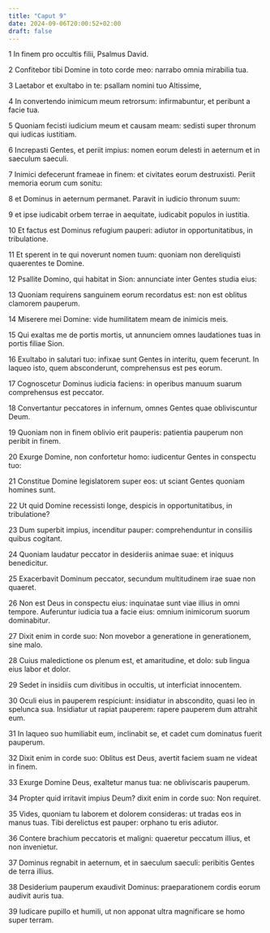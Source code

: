 ```yaml
---
title: "Caput 9"
date: 2024-09-06T20:00:52+02:00
draft: false
---
```



1 In finem pro occultis filii, Psalmus David.

2 Confitebor tibi Domine in toto corde meo: narrabo omnia mirabilia tua.

3 Laetabor et exultabo in te: psallam nomini tuo Altissime,

4 In convertendo inimicum meum retrorsum: infirmabuntur, et peribunt a facie tua.

5 Quoniam fecisti iudicium meum et causam meam: sedisti super thronum qui iudicas iustitiam.

6 Increpasti Gentes, et periit impius: nomen eorum delesti in aeternum et in saeculum saeculi.

7 Inimici defecerunt frameae in finem: et civitates eorum destruxisti. Periit memoria eorum cum sonitu:

8 et Dominus in aeternum permanet. Paravit in iudicio thronum suum:

9 et ipse iudicabit orbem terrae in aequitate, iudicabit populos in iustitia.

10 Et factus est Dominus refugium pauperi: adiutor in opportunitatibus, in tribulatione.

11 Et sperent in te qui noverunt nomen tuum: quoniam non dereliquisti quaerentes te Domine.

12 Psallite Domino, qui habitat in Sion: annunciate inter Gentes studia eius:

13 Quoniam requirens sanguinem eorum recordatus est: non est oblitus clamorem pauperum.

14 Miserere mei Domine: vide humilitatem meam de inimicis meis.

15 Qui exaltas me de portis mortis, ut annunciem omnes laudationes tuas in portis filiae Sion.

16 Exultabo in salutari tuo: infixae sunt Gentes in interitu, quem fecerunt. In laqueo isto, quem absconderunt, comprehensus est pes eorum.

17 Cognoscetur Dominus iudicia faciens: in operibus manuum suarum comprehensus est peccator.

18 Convertantur peccatores in infernum, omnes Gentes quae obliviscuntur Deum.

19 Quoniam non in finem oblivio erit pauperis: patientia pauperum non peribit in finem.

20 Exurge Domine, non confortetur homo: iudicentur Gentes in conspectu tuo:

21 Constitue Domine legislatorem super eos: ut sciant Gentes quoniam homines sunt.

22 Ut quid Domine recessisti longe, despicis in opportunitatibus, in tribulatione?

23 Dum superbit impius, incenditur pauper: comprehenduntur in consiliis quibus cogitant.

24 Quoniam laudatur peccator in desideriis animae suae: et iniquus benedicitur.

25 Exacerbavit Dominum peccator, secundum multitudinem irae suae non quaeret.

26 Non est Deus in conspectu eius: inquinatae sunt viae illius in omni tempore. Auferuntur iudicia tua a facie eius: omnium inimicorum suorum dominabitur.

27 Dixit enim in corde suo: Non movebor a generatione in generationem, sine malo.

28 Cuius maledictione os plenum est, et amaritudine, et dolo: sub lingua eius labor et dolor.

29 Sedet in insidiis cum divitibus in occultis, ut interficiat innocentem.

30 Oculi eius in pauperem respiciunt: insidiatur in abscondito, quasi leo in spelunca sua. Insidiatur ut rapiat pauperem: rapere pauperem dum attrahit eum.

31 In laqueo suo humiliabit eum, inclinabit se, et cadet cum dominatus fuerit pauperum.

32 Dixit enim in corde suo: Oblitus est Deus, avertit faciem suam ne videat in finem.

33 Exurge Domine Deus, exaltetur manus tua: ne obliviscaris pauperum.

34 Propter quid irritavit impius Deum? dixit enim in corde suo: Non requiret.

35 Vides, quoniam tu laborem et dolorem consideras: ut tradas eos in manus tuas. Tibi derelictus est pauper: orphano tu eris adiutor.

36 Contere brachium peccatoris et maligni: quaeretur peccatum illius, et non invenietur.

37 Dominus regnabit in aeternum, et in saeculum saeculi: peribitis Gentes de terra illius.

38 Desiderium pauperum exaudivit Dominus: praeparationem cordis eorum audivit auris tua.

39 Iudicare pupillo et humili, ut non apponat ultra magnificare se homo super terram.

